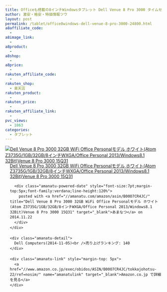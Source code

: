 ```yaml
---
title: Officeも搭載の8インチWindowsタブレット Dell Venue 8 Pro 3000 タイムセール激安特価21,000円台！送料無料！
author: 激安・格安・特価情報ツウ
layout: post
permalink: /tablet/office8windows-dell-venue-8-pro-3000-24800.html
a8affiliate_code:
  -
a8image_link:
  -
a8product:
  -
a8shop:
  -
a8price:
  -
rakuten_affiliate_code:
  -
rakuten_shop:
  - 楽天店
rakuten_product:
  -
rakuten_price:
  -
rakuten_affiliate_link:
  -
pvc_views:
  - 1863
categories:
  - タブレット
---
```

<div class="amanatu-box" style="margin-bottom:0px;">
  <div class="amanatu-image" style="float:left;">
    <a href="//www.amazon.co.jp/exec/obidos/ASIN/B00O7CR4JC/tokkajohotsu-22/ref=nosim/" name="amanatulink" target="_blank"><img src="//i2.wp.com/ecx.images-amazon.com/images/I/41JI9s1IGEL._SL160_.jpg?w=546" alt="Dell Venue 8 Pro 3000 32GB WiFi Office Personalモデル ホワイト(Atom Z3735G/1GB/32GB/8インチWXGA/Office Personal 2013/Windows8.1 32Bit)Venue 8 Pro 3000 15Q31" style="border: none;" data-recalc-dims="1" /></a>
  </div>

  <div class="amanatu-info" style="float:left;margin-left:15px;line-height:120%">
    <div class="amanatu-name" style="margin-bottom:10px;line-height:120%">
      <a href="//www.amazon.co.jp/exec/obidos/ASIN/B00O7CR4JC/tokkajohotsu-22/ref=nosim/" name="amanatulink" target="_blank">Dell Venue 8 Pro 3000 32GB WiFi Office Personalモデル ホワイト(Atom Z3735G/1GB/32GB/8インチWXGA/Office Personal 2013/Windows8.1 32Bit)Venue 8 Pro 3000 15Q31</a>

      <div class="amanatu-powered-date" style="font-size:7pt;margin-top:5px;font-family:verdana;line-height:120%">
        posted with <a href="//amanatu.com/amazon/asin/B00O7CR4JC/" title="Dell Venue 8 Pro 3000 32GB WiFi Office Personalモデル ホワイト(Atom Z3735G/1GB/32GB/8インチWXGA/Office Personal 2013/Windows8.1 32Bit)Venue 8 Pro 3000 15Q31" target="_blank">あまなつ</a> on 2014.11.22
      </div>
    </div>

    <div class="amanatu-detail">
      Dell Computers(2014-11-05)<br />売り上げランキング: 140
    </div>

    <div class="amanatu-link" style="margin-top: 5px">
      <a href="//www.amazon.co.jp/exec/obidos/ASIN/B00O7CR4JC/tokkajohotsu-22/ref=nosim/" name="amanatulink" target="_blank">Amazon.co.jp で詳細を見る</a>
    </div>
  </div>

  <div class="amanatu-footer" style="clear: left">
  </div>
</div>